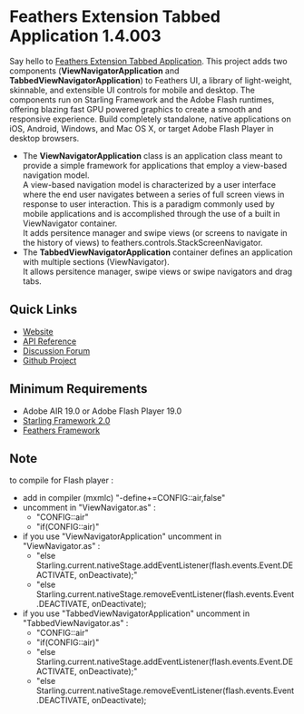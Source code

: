 # Feathers Extension Tabbed Application 1.4.003

Say hello to [Feathers Extension Tabbed Application](http://pol2095.free.fr/Feathers-Extension-Tabbed-Application/).
This project adds two components (<b>ViewNavigatorApplication</b> and <b>TabbedViewNavigatorApplication</b>) to Feathers UI, a library of light-weight, skinnable, and extensible UI controls for mobile and desktop. The components run on Starling Framework and the Adobe Flash runtimes, offering blazing fast GPU powered graphics to create a smooth and responsive experience. Build completely standalone, native applications on iOS, Android, Windows, and Mac OS X, or target Adobe Flash Player in desktop browsers.
* The <b>ViewNavigatorApplication</b> class is an application class meant to provide a simple framework for applications that employ a view-based navigation model.<br />
A view-based navigation model is characterized by a user interface where the end user navigates between a series of full screen views in response to user interaction. This is a paradigm commonly used by mobile applications and is accomplished through the use of a built in ViewNavigator container.<br />
It adds persitence manager and swipe views (or screens to navigate in the history of views) to feathers.controls.StackScreenNavigator.
* The <b>TabbedViewNavigatorApplication</b> container defines an application with multiple sections (ViewNavigator).<br />It allows persitence manager, swipe views or swipe navigators and drag tabs.

## Quick Links

* [Website](http://pol2095.free.fr/Feathers-Extension-Tabbed-Application/)
* [API Reference](http://pol2095.free.fr/Starling-Feathers-Extensions/docs/feathers/extensions/tabbedApplication/package-detail.html)
* [Discussion Forum](http://forum.starling-framework.org/forum/feathers)
* [Github Project](https://github.com/pol2095/Feathers-Extension-Tabbed-Application)

## Minimum Requirements

* Adobe AIR 19.0 or Adobe Flash Player 19.0
* [Starling Framework 2.0](http://forum.starling-framework.org/topic/preview-starling-20)
* [Feathers Framework](https://github.com/BowlerHatLLC/feathers)

## Note
to compile for Flash player :
- add in compiler (mxmlc) "-define+=CONFIG::air,false"
- uncomment in "ViewNavigator.as" :
    - "CONFIG::air"
	- "if(CONFIG::air)"
- if you use "ViewNavigatorApplication" uncomment in "ViewNavigator.as" :
	- "else Starling.current.nativeStage.addEventListener(flash.events.Event.DEACTIVATE, onDeactivate);"
	- "else Starling.current.nativeStage.removeEventListener(flash.events.Event.DEACTIVATE, onDeactivate);
- if you use "TabbedViewNavigatorApplication" uncomment in "TabbedViewNavigator.as" :
	- "CONFIG::air"
	- "if(CONFIG::air)"
	- "else Starling.current.nativeStage.addEventListener(flash.events.Event.DEACTIVATE, onDeactivate);"
	- "else Starling.current.nativeStage.removeEventListener(flash.events.Event.DEACTIVATE, onDeactivate);